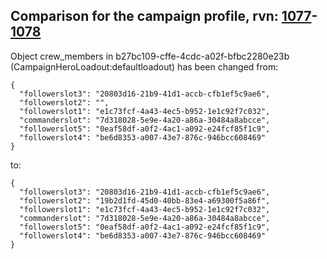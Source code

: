 ## Comparison for the campaign profile, rvn: [1077](https://github.com/PRO100KatYT/FortniteProfileRevisions/tree/main/profiles/campaign/1077%20campaign.json)-[1078](https://github.com/PRO100KatYT/FortniteProfileRevisions/tree/main/profiles/campaign/1078%20campaign.json)

Object crew_members in b27bc109-cffe-4cdc-a02f-bfbc2280e23b (CampaignHeroLoadout:defaultloadout) has been changed from:

```
{
  "followerslot3": "20803d16-21b9-41d1-accb-cfb1ef5c9ae6",
  "followerslot2": "",
  "followerslot1": "e1c73fcf-4a43-4ec5-b952-1e1c92f7c032",
  "commanderslot": "7d318028-5e9e-4a20-a86a-30484a8abcce",
  "followerslot5": "0eaf58df-a0f2-4ac1-a092-e24fcf85f1c9",
  "followerslot4": "be6d8353-a007-43e7-876c-946bcc608469"
}
```

to:

```
{
  "followerslot3": "20803d16-21b9-41d1-accb-cfb1ef5c9ae6",
  "followerslot2": "19b2d1fd-45d0-40bb-83e4-a69300f5a86f",
  "followerslot1": "e1c73fcf-4a43-4ec5-b952-1e1c92f7c032",
  "commanderslot": "7d318028-5e9e-4a20-a86a-30484a8abcce",
  "followerslot5": "0eaf58df-a0f2-4ac1-a092-e24fcf85f1c9",
  "followerslot4": "be6d8353-a007-43e7-876c-946bcc608469"
}
```

<br><br>
